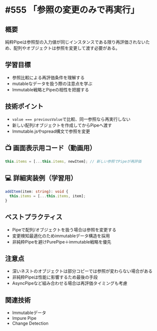 # #555 「参照の変更のみで再実行」

## 概要
純粋Pipeは参照型の入力値が同じインスタンスである限り再評価されないため、配列やオブジェクトは参照を変更して渡す必要がある。

## 学習目標
- 参照比較による再評価条件を理解する
- mutableなデータを扱う際の注意点を学ぶ
- Immutable戦略とPipeの相性を把握する

## 技術ポイント
- `value === previousValue`で比較、同一参照なら再実行しない
- 新しい配列/オブジェクトを作成してからPipeへ渡す
- Immutable.jsやspread構文で参照を変更

## 📺 画面表示用コード（動画用）
```typescript
this.items = [...this.items, newItem]; // 新しい参照でPipeが再評価
```

## 💻 詳細実装例（学習用）
```typescript
addItem(item: string): void {
  this.items = [...this.items, item];
}
```

## ベストプラクティス
- Pipeで配列/オブジェクトを扱う場合は参照を変更する
- 変更検知最適化のためimmutableデータ構造を採用
- 非純粋Pipeを避けPurePipe＋immutable戦略を優先

## 注意点
- 深いネストのオブジェクトは部分コピーでは参照が変わらない場合がある
- 非純粋Pipeは性能に影響するため最後の手段
- AsyncPipeなど組み合わせる場合は再評価タイミングも考慮

## 関連技術
- Immutableデータ
- Impure Pipe
- Change Detection
